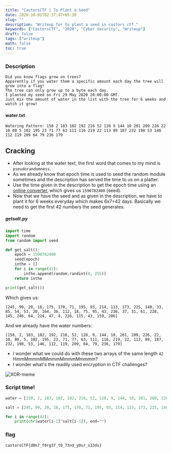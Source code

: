 ```yaml
---
title: "CastorsCTF | To Plant a Seed"
date: 2020-10-01T02:37:47+05:30
slug: ""
description: "Writeup for to plant a seed in castors ctf."
keywords: ["CastorsCTF", "2020", "Cyber Security", "Writeup"]
draft: false
tags: ["writeup"]
math: false
toc: true
---
```


### Description
```
Did you know flags grow on trees?
Apparently if you water them a specific amount each day the tree will grow into a flag!
The tree can only grow up to a byte each day. 
I planted my seed on Fri 29 May 2020 20:00:00 GMT.
Just mix the amount of water in the list with the tree for 6 weeks and watch it grow!
```

#### water.txt
```
Watering Pattern: 150 2 103 102 192 216 52 128 9 144 10 201 209 226 22 10 80 5 102 195 23 71 77 63 111 116 219 22 113 89 187 232 198 53 146 112 119 209 64 79 236 179
```

## Cracking
- After looking at the water text, the first word that comes to my mind is `pseudorandomness`.
- As we already know that epoch time is used to seed the random module sometimes and the description has served the time to us on a platter.
- Use the time given in the description to get the epoch time using an [online converter](https://www.epochconverter.com/), which gives us `1590782400` (seed).
- Now that we have the seed and as given in the description, we have to plant it for 6 weeks everyday which makes 6x7=42 days. Basically we need to get the first 42 numbers the seed generates.

##### getsalt.py
```python
import time
import random
from random import seed

def get_salt():
    epoch = 1590782400
    seed(epoch)
    inthe = []
    for i in range(42):
        inthe.append(random.randint(0, 255))
    return inthe

print(get_salt())
```
Which gives us:
```
[245, 99, 20, 18, 175, 170, 71, 195, 93, 214, 113, 173, 225, 140, 33, 85, 54, 53, 20, 164, 36, 112, 18, 75, 95, 43, 236, 37, 31, 61, 228, 145, 246, 64, 224, 47, 4, 226, 115, 43, 159, 206]
```
And we already have the water numbers:
```
[150, 2, 103, 102, 192, 216, 52, 128, 9, 144, 10, 201, 209, 226, 22, 10, 80, 5, 102, 195, 23, 71, 77, 63, 111, 116, 219, 22, 113, 89, 187, 232, 198, 53, 146, 112, 119, 209, 64, 79, 236, 179]
```
- I wonder what we could do with these two arrays of the same length `42` HmmMmmmMMmmmMmmmMmmmm?
- I wonder what's the readily used encryption in CTF challenges?

![XOR-meme](https://i.imgur.com/R9DlBMI.png)

### Script time!
```python
water = [150, 2, 103, 102, 192, 216, 52, 128, 9, 144, 10, 201, 209, 226, 22, 10, 80, 5, 102, 195, 23, 71, 77, 63, 111, 116, 219, 22, 113, 89, 187, 232, 198, 53, 146, 112, 119, 209, 64, 79, 236, 179]

salt = [245, 99, 20, 18, 175, 170, 71, 195, 93, 214, 113, 173, 225, 140, 33, 85, 54, 53, 20, 164, 36, 112, 18, 75, 95, 43, 236, 37, 31, 61, 228, 145, 246, 64, 224, 47, 4, 226, 115, 43, 159, 206]

for i in range(42):
    print(chr(water[i-1]^salt[i-1]), end="")
```

### flag
```bash
castorsCTF{d0n7_f0rg37_t0_73nd_y0ur_s33ds}
```
